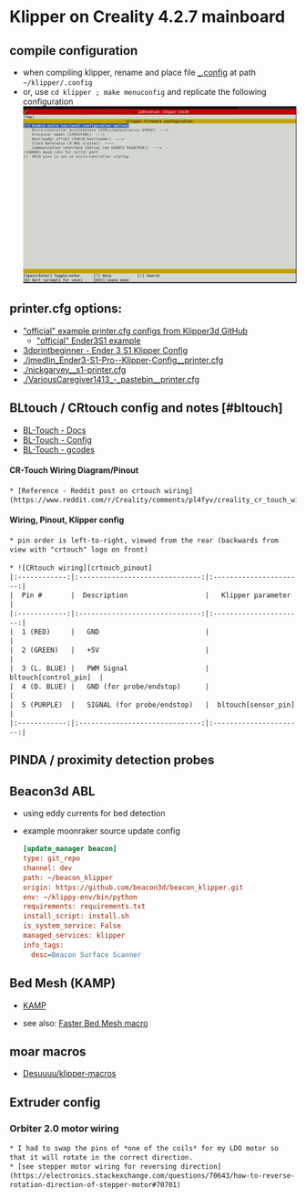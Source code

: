 # Klipper on Creality 4.2.7 mainboard

## compile configuration
+ when compiling klipper, rename and place file [_.config](./_.config) at path `~/klipper/.config`
+ or, use `cd klipper ; make menuconfig`
  and replicate the following configuration
  ![klipper menuconfig screenshot](./klipper_menuconfig_screenshot.png)



## printer.cfg options:
+ ["official" example printer.cfg configs from Klipper3d GitHub](https://github.com/Klipper3d/klipper/tree/master/config)
  + ["official" Ender3S1 example](./printer-creality-ender3-s1-2021.cfg)
+ [3dprintbeginner - Ender 3 S1 Klipper Config](https://3dprintbeginner.com/wp-content/uploads/2022/02/Ender-3-S1-Klipper-Config-1.zip)
+ [./jmedlin_Ender3-S1-Pro--Klipper-Config__printer.cfg](https://github.com/jmedlin/Ender3-S1-Pro--Klipper-Config/blob/main/README.md)
+ [./nickgarvey__s1-printer.cfg](https://gist.github.com/nickgarvey/b52aa81e0ef14dca58a501880d07df46)
+ [./VariousCaregiver1413_-_pastebin__printer.cfg](https://pastebin.com/m3vdX6Lk)



## BLtouch / CRtouch config and notes [#bltouch]

  + [BL-Touch - Docs](https://www.klipper3d.org/BLTouch.html#initial-tests)
  + [BL-Touch - Config](https://www.klipper3d.org/Config_Reference.html?h=bltouch#bltouch)
  + [BL-Touch - gcodes](https://www.klipper3d.org/G-Codes.html#bltouch)

  #### CR-Touch Wiring Diagram/Pinout
    * [Reference - Reddit post on crtouch wiring](https://www.reddit.com/r/Creality/comments/pl4fyv/creality_cr_touch_wiring_diagrampinout/)
  
  #### Wiring, Pinout, Klipper config
    * pin order is left-to-right, viewed from the rear (backwards from view with "crtouch" logo on front)

    * ![CRtouch wiring][crtouch_pinout]
    |:------------:|:------------------------------:|:----------------------:|
    |  Pin #       |  Description                   |   Klipper parameter    |
    |:------------:|:------------------------------:|:----------------------:|
    |  1 (RED)     |   GND                          |                        |
    |  2 (GREEN)   |   +5V                          |                        |
    |  3 (L. BLUE) |   PWM Signal                   |  bltouch[control_pin]  |
    |  4 (D. BLUE) |   GND (for probe/endstop)      |                        |
    |  5 (PURPLE)  |   SIGNAL (for probe/endstop)   |  bltouch[sensor_pin]   |
    |:------------:|:------------------------------:|:----------------------:|


## PINDA / proximity detection probes



## Beacon3d ABL 
  + using eddy currents for bed detection

  + example moonraker source update config
    ```cfg
    [update_manager beacon]
    type: git_repo
    channel: dev
    path: ~/beacon_klipper
    origin: https://github.com/beacon3d/beacon_klipper.git
    env: ~/klippy-env/bin/python
    requirements: requirements.txt
    install_script: install.sh
    is_system_service: False
    managed_services: klipper
    info_tags:
      desc=Beacon Surface Scanner
    ```

## Bed Mesh (KAMP)
  + [KAMP](https://github.com/kyleisah/Klipper-Adaptive-Meshing-Purging)

  + see also: [Faster Bed Mesh macro](https://3dprintbeginner.com/faster-klipper-bed-probing-macro/)


## moar macros

  + [Desuuuu/klipper-macros](https://github.com/Desuuuu/klipper-macros/tree/master/macros)


## Extruder config

  ### Orbiter 2.0 motor wiring

    * I had to swap the pins of *one of the coils* for my LDO motor so that it will rotate in the correct direction.
    * [see stepper motor wiring for reversing direction](https://electronics.stackexchange.com/questions/70643/how-to-reverse-rotation-direction-of-stepper-motor#70701)


[crtouch_pinout]: https://preview.redd.it/t8x2xttg6xv81.png
